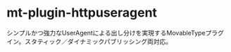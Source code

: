 mt-plugin-httpuseragent
=======================

シンプルかつ強力なUserAgentによる出し分けを実現するMovableTypeプラグイン。スタティック／ダイナミックパブリッシング両対応。